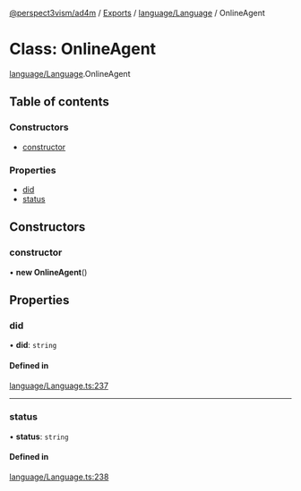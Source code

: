 [@perspect3vism/ad4m](../README.md) / [Exports](../modules.md) / [language/Language](../modules/language_Language.md) / OnlineAgent

# Class: OnlineAgent

[language/Language](../modules/language_Language.md).OnlineAgent

## Table of contents

### Constructors

- [constructor](language_Language.OnlineAgent.md#constructor)

### Properties

- [did](language_Language.OnlineAgent.md#did)
- [status](language_Language.OnlineAgent.md#status)

## Constructors

### constructor

• **new OnlineAgent**()

## Properties

### did

• **did**: `string`

#### Defined in

[language/Language.ts:237](https://github.com/perspect3vism/ad4m-executor/blob/5a19b63d/core/src/language/Language.ts#L237)

___

### status

• **status**: `string`

#### Defined in

[language/Language.ts:238](https://github.com/perspect3vism/ad4m-executor/blob/5a19b63d/core/src/language/Language.ts#L238)
